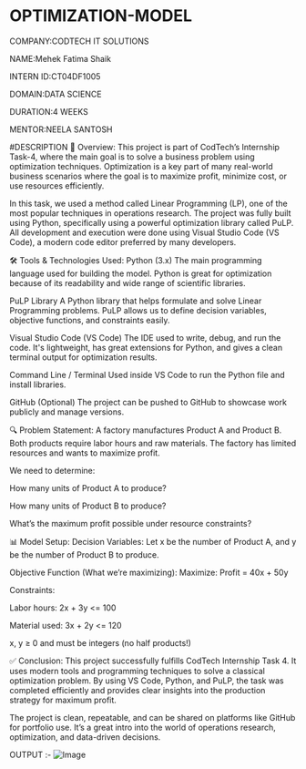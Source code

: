 # OPTIMIZATION-MODEL

COMPANY:CODTECH IT SOLUTIONS

NAME:Mehek Fatima Shaik

INTERN ID:CT04DF1005

DOMAIN:DATA SCIENCE

DURATION:4 WEEKS

MENTOR:NEELA SANTOSH

#DESCRIPTION 📌 Overview: This project is part of CodTech’s Internship Task-4, where the main goal is to solve a business problem using optimization techniques. Optimization is a key part of many real-world business scenarios where the goal is to maximize profit, minimize cost, or use resources efficiently.

In this task, we used a method called Linear Programming (LP), one of the most popular techniques in operations research. The project was fully built using Python, specifically using a powerful optimization library called PuLP. All development and execution were done using Visual Studio Code (VS Code), a modern code editor preferred by many developers.

🛠 Tools & Technologies Used: Python (3.x) The main programming language used for building the model. Python is great for optimization because of its readability and wide range of scientific libraries.

PuLP Library A Python library that helps formulate and solve Linear Programming problems. PuLP allows us to define decision variables, objective functions, and constraints easily.

Visual Studio Code (VS Code) The IDE used to write, debug, and run the code. It's lightweight, has great extensions for Python, and gives a clean terminal output for optimization results.

Command Line / Terminal Used inside VS Code to run the Python file and install libraries.

GitHub (Optional) The project can be pushed to GitHub to showcase work publicly and manage versions.

🔍 Problem Statement: A factory manufactures Product A and Product B. Both products require labor hours and raw materials. The factory has limited resources and wants to maximize profit.

We need to determine:

How many units of Product A to produce?

How many units of Product B to produce?

What’s the maximum profit possible under resource constraints?

📊 Model Setup: Decision Variables: Let x be the number of Product A, and y be the number of Product B to produce.

Objective Function (What we’re maximizing): Maximize: Profit = 40x + 50y

Constraints:

Labor hours: 2x + 3y <= 100

Material used: 3x + 2y <= 120

x, y ≥ 0 and must be integers (no half products!)

✅ Conclusion: This project successfully fulfills CodTech Internship Task 4. It uses modern tools and programming techniques to solve a classical optimization problem. By using VS Code, Python, and PuLP, the task was completed efficiently and provides clear insights into the production strategy for maximum profit.

The project is clean, repeatable, and can be shared on platforms like GitHub for portfolio use. It’s a great intro into the world of operations research, optimization, and data-driven decisions.

OUTPUT :-
![Image](https://github.com/user-attachments/assets/025ec2a9-31d0-4146-8546-3df014748ae5)
